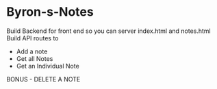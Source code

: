 # Byron-s-Notes

Build Backend for front end so you can server index.html and notes.html
Build API routes to
  - Add a note
  - Get all Notes
  - Get an Individual Note

BONUS - DELETE A NOTE